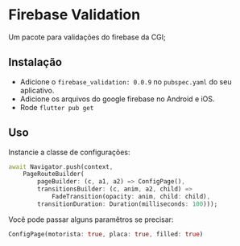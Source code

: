 # Firebase Validation

Um pacote para validações do firebase da CGI;

## Instalação

- Adicione o `firebase_validation: 0.0.9` no `pubspec.yaml` do seu aplicativo.
- Adicione os arquivos do google firebase no Android e iOS.
- Rode `flutter pub get`

## Uso

Instancie a classe de configurações:

```dart
await Navigator.push(context,
    PageRouteBuilder(
        pageBuilder: (c, a1, a2) => ConfigPage(),
        transitionsBuilder: (c, anim, a2, child) =>
            FadeTransition(opacity: anim, child: child),
        transitionDuration: Duration(milliseconds: 100)));
```

Vocẽ pode passar alguns paramêtros se precisar:

```dart
ConfigPage(motorista: true, placa: true, filled: true)
```


